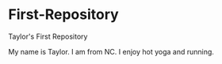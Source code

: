 # First-Repository
Taylor's First Repository
<p>My name is Taylor. I am from NC. I enjoy hot yoga and running.</p>
